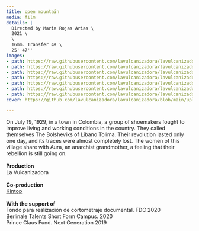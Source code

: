```yaml
---
title: open mountain
media: film
details: |
  Directed by Maria Rojas Arias \
  2021 \
  \
  16mm. Transfer 4K \
  25' 47''
images:
- path: https://raw.githubusercontent.com/lavulcanizadora/lavulcanizadora/main/uploads/abrir-monte/abrir-monte-1.jpg
- path: https://raw.githubusercontent.com/lavulcanizadora/lavulcanizadora/main/uploads/abrir-monte/abrir-monte-2.jpg
- path: https://raw.githubusercontent.com/lavulcanizadora/lavulcanizadora/main/uploads/abrir-monte/abrir-monte-3.jpg
- path: https://raw.githubusercontent.com/lavulcanizadora/lavulcanizadora/main/uploads/abrir-monte/abrir-monte-4.jpg
- path: https://raw.githubusercontent.com/lavulcanizadora/lavulcanizadora/main/uploads/abrir-monte/abrir-monte-5.jpg
- path: https://raw.githubusercontent.com/lavulcanizadora/lavulcanizadora/main/uploads/abrir-monte/abrir-monte-6.jpg
- path: https://raw.githubusercontent.com/lavulcanizadora/lavulcanizadora/main/uploads/abrir-monte/abrir-monte-7.jpg
cover: https://github.com/lavulcanizadora/lavulcanizadora/blob/main/uploads/project-covers/abrir-monte-cover.png

---
```

On July 19, 1929, in a town in Colombia, a group of shoemakers fought to improve living and working conditions in the country. They called themselves The Bolsheviks of Líbano Tolima. Their revolution lasted only one day, and its traces were almost completely lost. The women of this village share with Aura, an anarchist grandmother, a feeling that their rebellion is still going on.
<br>
<br>
**Production**
<br>
La Vulcanizadora
<br>
<br>
**Co-production**
<br>
[Kintop](www.kintop.pt)
<br>
<br>
**With the support of**
<br>
Fondo para realización de cortometraje documental. FDC 2020
<br>
Berlinale Talents Short Form Campus. 2020
<br>
Prince Claus Fund. Next Generation 2019